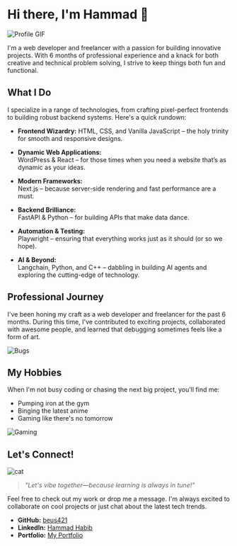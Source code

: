 # Hi there, I'm Hammad 👋

![Profile GIF](https://media1.giphy.com/media/v1.Y2lkPTc5MGI3NjExNWZlbXVjMjdvY3k4OGZvM3gxcmkxdW9mZmRma3kybGJ6bnc4empxNiZlcD12MV9pbnRlcm5hbF9naWZfYnlfaWQmY3Q9Zw/iIqmM5tTjmpOB9mpbn/giphy.gif)


I'm a web developer and freelancer with a passion for building innovative projects. With 6 months of professional experience and a knack for both creative and technical problem solving, I strive to keep things both fun and functional.

## What I Do

I specialize in a range of technologies, from crafting pixel-perfect frontends to building robust backend systems. Here's a quick rundown:

- **Frontend Wizardry:**
 HTML, CSS, and Vanilla JavaScript – the holy trinity for smooth and responsive designs.

- **Dynamic Web Applications:**  
  WordPress & React – for those times when you need a website that’s as dynamic as your ideas.

- **Modern Frameworks:**  
  Next.js – because server-side rendering and fast performance are a must.

- **Backend Brilliance:**  
  FastAPI & Python – for building APIs that make data dance.

- **Automation & Testing:**  
  Playwright – ensuring that everything works just as it should (or so we hope).

- **AI & Beyond:**  
  Langchain, Python, and C++ – dabbling in building AI agents and exploring the cutting-edge of technology.

## Professional Journey

I've been honing my craft as a web developer and freelancer for the past 6 months. During this time, I've contributed to exciting projects, collaborated with awesome people, and learned that debugging sometimes feels like a form of art.

![Bugs](https://media0.giphy.com/media/v1.Y2lkPTc5MGI3NjExYzZzcjhuMjdvMGVzYWFvNmxrOXQ0d2QxMnZwa3hudmV1NGd5NjdncSZlcD12MV9pbnRlcm5hbF9naWZfYnlfaWQmY3Q9Zw/awGA2x8j6BlgSAOG5e/giphy.gif)

## My Hobbies

When I'm not busy coding or chasing the next big project, you'll find me:

- Pumping iron at the gym  
- Binging the latest anime  
- Gaming like there's no tomorrow
  
![Gaming](https://media0.giphy.com/media/v1.Y2lkPTc5MGI3NjExaHp2dWdwajd1bXk2N3pqbm1kd3Z2YXphbXJuNzJqZDVqaG5teDFhYiZlcD12MV9pbnRlcm5hbF9naWZfYnlfaWQmY3Q9Zw/aLg72WcY7gUaCKUDdK/giphy.gif)

## Let's Connect!


![cat](https://media4.giphy.com/media/v1.Y2lkPTc5MGI3NjExNGE5ZmJ1Y21tM2NxandpNnFzNHh2NmxmOHhnMXFyb2MxaTV4cDc4cCZlcD12MV9pbnRlcm5hbF9naWZfYnlfaWQmY3Q9Zw/RddaRQbuBgcgw/giphy.gif)

> *"Let's vibe together—because learning is always in tune!"*

Feel free to check out my work or drop me a message. I'm always excited to collaborate on cool projects or just chat about the latest tech trends.

- **GitHub:** [beus421](https://github.com/beus421)
- **LinkedIn:** [Hammad Habib](https://www.linkedin.com/in/hammad-habib-257b872ba/) <!-- Replace with your LinkedIn URL -->
- **Portfolio:** [My Portfolio](hammad-h.online) <!-- Replace with your portfolio URL -->



